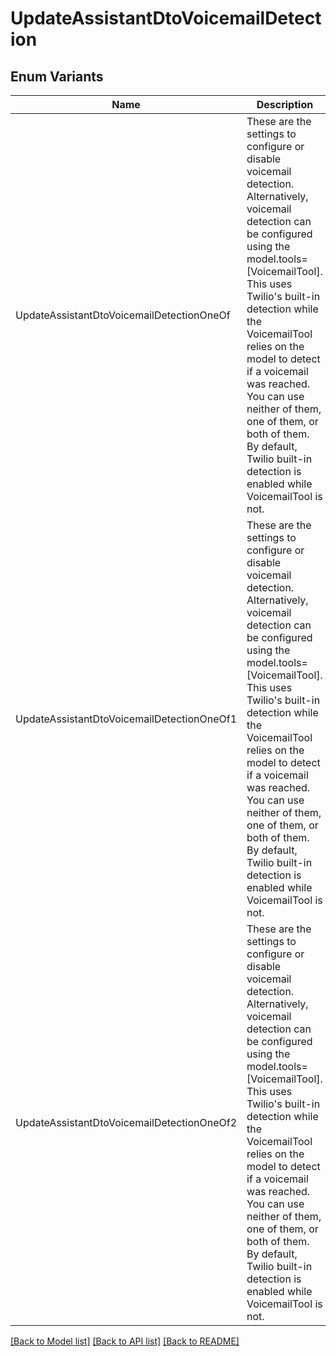 # UpdateAssistantDtoVoicemailDetection

## Enum Variants

| Name | Description |
|---- | -----|
| UpdateAssistantDtoVoicemailDetectionOneOf | These are the settings to configure or disable voicemail detection. Alternatively, voicemail detection can be configured using the model.tools&#x3D;[VoicemailTool]. This uses Twilio&#39;s built-in detection while the VoicemailTool relies on the model to detect if a voicemail was reached. You can use neither of them, one of them, or both of them. By default, Twilio built-in detection is enabled while VoicemailTool is not. |
| UpdateAssistantDtoVoicemailDetectionOneOf1 | These are the settings to configure or disable voicemail detection. Alternatively, voicemail detection can be configured using the model.tools&#x3D;[VoicemailTool]. This uses Twilio&#39;s built-in detection while the VoicemailTool relies on the model to detect if a voicemail was reached. You can use neither of them, one of them, or both of them. By default, Twilio built-in detection is enabled while VoicemailTool is not. |
| UpdateAssistantDtoVoicemailDetectionOneOf2 | These are the settings to configure or disable voicemail detection. Alternatively, voicemail detection can be configured using the model.tools&#x3D;[VoicemailTool]. This uses Twilio&#39;s built-in detection while the VoicemailTool relies on the model to detect if a voicemail was reached. You can use neither of them, one of them, or both of them. By default, Twilio built-in detection is enabled while VoicemailTool is not. |

[[Back to Model list]](../README.md#documentation-for-models) [[Back to API list]](../README.md#documentation-for-api-endpoints) [[Back to README]](../README.md)


